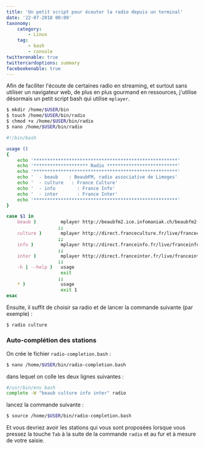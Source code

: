 ```yaml
---
title: 'Un petit script pour écouter la radio depuis un terminal'
date: '22-07-2018 00:00'
taxonomy:
    category:
        - Linux
    tag:
        - bash
        - console
twitterenable: true
twittercardoptions: summary
facebookenable: true
---
```


Afin de faciliter l'écoute de certaines radio en streaming, et surtout sans utiliser un navigateur web, de plus en plus gourmand en ressources, j'utilise désormais un petit script bash qui utilise `mplayer`.

```bash
$ mkdir /home/$USER/bin
$ touch /home/$USER/bin/radio
$ chmod +x /home/$USER/bin/radio
$ nano /home/$USER/bin/radio
```

```bash
#!/bin/bash

usage ()
{
    echo '*****************************************************'
    echo '******************** Radio **************************'
    echo '*****************************************************'
    echo '  - beaub    : BeaubFM, radio associative de Limoges'
    echo '  - culture   : France Culture'
    echo '  - info        : France Info'
    echo '  - inter       : France Inter'
    echo '*****************************************************'
}

case $1 in
    beaub )         mplayer http://beaubfm2.ice.infomaniak.ch/beaubfm2-96.mp3
                   ;;
    culture )       mplayer http://direct.franceculture.fr/live/franceculture-midfi.mp3
                   ;;
    info )          mplayer http://direct.franceinfo.fr/live/franceinfo-midfi.mp3
                   ;;
    inter )         mplayer http://direct.franceinter.fr/live/franceinter-midfi.mp3
                   ;;
    -h | --help )   usage
                    exit
                   ;;
    * )             usage
                    exit 1
esac
```

Ensuite, il suffit de choisir sa radio et de lancer la commande suivante (par exemple)&nbsp;:

```bash
$ radio culture
```

### Auto-complétion des stations

On crée le fichier `radio-completion.bash`&nbsp;:

```bash
$ nano /home/$USER/bin/radio-completion.bash
```

dans lequel on colle les deux lignes suivantes&nbsp;:

```bash
#/usr/bin/env bash
complete -W "beaub culture info inter" radio
```

lancez la commande suivante&nbsp;:

```bash
$ source /home/$USER/bin/radio-completion.bash
```

Et vous devriez avoir les stations qui vous sont proposées lorsque vous pressez la touche `Tab` à la suite de la commande `radio` et au fur et à mesure de votre saisie.